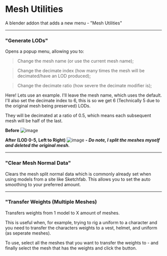 # Mesh Utilities
A blender addon that adds a new menu - "Mesh Utilities"

---

### "Generate LODs"
Opens a popup menu, allowing you to:

> Change the mesh name (or use the current mesh name);

> Change the decimate index (how many times the mesh will be decimated/have an LOD produced);

> Change the decimate ratio (how severe the decimate modifier is);

Here! Lets use an example. I'll leave the mesh name, which uses the default. I'll also set the decimate index to 6, this is so we get 6 (Technically 5 due to the original mesh being preserved) LODs.

They will be decimated at a ratio of 0.5, which means each subsequent mesh will be half of the last.

**Before**
![image](https://github.com/SilenceIsFatto/Mesh-Utilities/assets/78276788/9a3996f9-8a65-4a8a-8c4e-8d9c4a6f3c90)

**After (LOD 0-5, Left to Right)**
![image](https://github.com/SilenceIsFatto/Mesh-Utilities/assets/78276788/ae62d836-5f40-4534-9a18-6635512eb20d)
***- Do note, I split the meshes myself and deleted the original mesh.***

---

### "Clear Mesh Normal Data"
Clears the mesh split normal data which is commonly already set when using models from a site like Sketchfab. This allows you to set the auto smoothing to your preferred amount.

---

### "Transfer Weights (Multiple Meshes)
Transfers weights from 1 model to X amount of meshes. 

This is useful when, for example, trying to rig a uniform to a character and you need to transfer the characters weights to a vest, helmet, and uniform (as seperate meshes).

To use, select all the meshes that you want to transfer the weights to - and finally select the mesh that has the weights and click the button.
